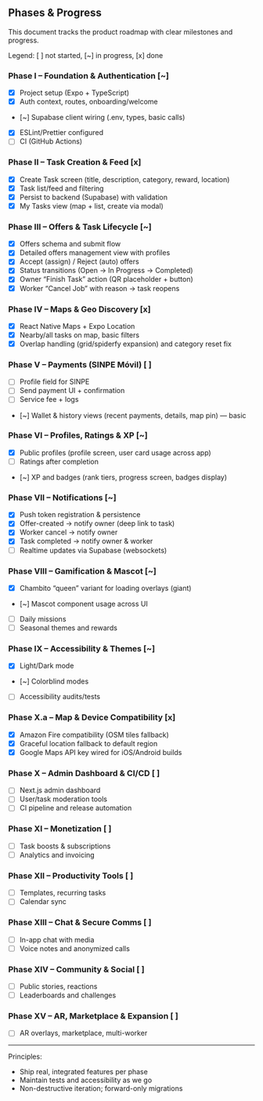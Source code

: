 ## Phases & Progress

This document tracks the product roadmap with clear milestones and progress.

Legend: [ ] not started, [~] in progress, [x] done

### Phase I – Foundation & Authentication [~]
- [x] Project setup (Expo + TypeScript)
- [x] Auth context, routes, onboarding/welcome
- [~] Supabase client wiring (.env, types, basic calls)
- [x] ESLint/Prettier configured
- [ ] CI (GitHub Actions)

### Phase II – Task Creation & Feed [x]
- [x] Create Task screen (title, description, category, reward, location)
- [x] Task list/feed and filtering
- [x] Persist to backend (Supabase) with validation
- [x] My Tasks view (map + list, create via modal)

### Phase III – Offers & Task Lifecycle [~]
- [x] Offers schema and submit flow
- [x] Detailed offers management view with profiles
- [x] Accept (assign) / Reject (auto) offers
- [x] Status transitions (Open → In Progress → Completed)
- [x] Owner “Finish Task” action (QR placeholder + button)
- [x] Worker “Cancel Job” with reason → task reopens

### Phase IV – Maps & Geo Discovery [x]
- [x] React Native Maps + Expo Location
- [x] Nearby/all tasks on map, basic filters
- [x] Overlap handling (grid/spiderfy expansion) and category reset fix

### Phase V – Payments (SINPE Móvil) [ ]
- [ ] Profile field for SINPE
- [ ] Send payment UI + confirmation
- [ ] Service fee + logs
 - [~] Wallet & history views (recent payments, details, map pin) — basic

### Phase VI – Profiles, Ratings & XP [~]
- [x] Public profiles (profile screen, user card usage across app)
- [ ] Ratings after completion
- [~] XP and badges (rank tiers, progress screen, badges display)

### Phase VII – Notifications [~]
- [x] Push token registration & persistence
- [x] Offer-created → notify owner (deep link to task)
- [x] Worker cancel → notify owner
- [x] Task completed → notify owner & worker
- [ ] Realtime updates via Supabase (websockets)

### Phase VIII – Gamification & Mascot [~]
- [x] Chambito “queen” variant for loading overlays (giant)
- [~] Mascot component usage across UI
- [ ] Daily missions
- [ ] Seasonal themes and rewards

### Phase IX – Accessibility & Themes [~]
- [x] Light/Dark mode
- [~] Colorblind modes
- [ ] Accessibility audits/tests

### Phase X.a – Map & Device Compatibility [x]
- [x] Amazon Fire compatibility (OSM tiles fallback)
- [x] Graceful location fallback to default region
- [x] Google Maps API key wired for iOS/Android builds

### Phase X – Admin Dashboard & CI/CD [ ]
- [ ] Next.js admin dashboard
- [ ] User/task moderation tools
- [ ] CI pipeline and release automation

### Phase XI – Monetization [ ]
- [ ] Task boosts & subscriptions
- [ ] Analytics and invoicing

### Phase XII – Productivity Tools [ ]
- [ ] Templates, recurring tasks
- [ ] Calendar sync

### Phase XIII – Chat & Secure Comms [ ]
- [ ] In-app chat with media
- [ ] Voice notes and anonymized calls

### Phase XIV – Community & Social [ ]
- [ ] Public stories, reactions
- [ ] Leaderboards and challenges

### Phase XV – AR, Marketplace & Expansion [ ]
- [ ] AR overlays, marketplace, multi-worker

---

Principles:
- Ship real, integrated features per phase
- Maintain tests and accessibility as we go
- Non-destructive iteration; forward-only migrations
